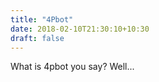 ```yaml
---
title: "4Pbot"
date: 2018-02-10T21:30:10+10:30
draft: false
---
```


What is 4pbot you say? Well...

